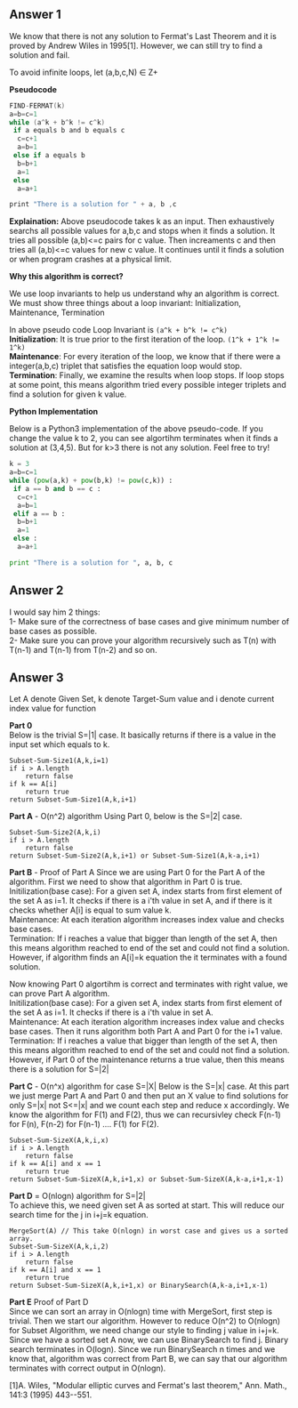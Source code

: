 Answer 1
--------
We know that there is not any solution to Fermat's Last Theorem and it is proved by Andrew Wiles in 1995[1]. However, we can still try to find a solution and fail.

To avoid infinite loops, let (a,b,c,N) ∈ Z+ 

**Pseudocode** 
```C
FIND-FERMAT(k)
a=b=c=1
while (a^k + b^k != c^k) 
 if a equals b and b equals c
  c=c+1
  a=b=1
 else if a equals b
  b=b+1
  a=1
 else
  a=a+1

print "There is a solution for " + a, b ,c

```
**Explaination:**
Above pseudocode takes k as an input. Then exhaustively searchs all possible values for a,b,c and stops when it finds a solution. It tries all possible (a,b)<=c pairs for c value. Then increaments c and then tries all (a,b)<=c values for new c value. It continues until it finds a solution or when program crashes at a physical limit. 

**Why this algorithm is correct?**

We use loop invariants to help us understand why an algorithm is correct. We must show three things about a loop invariant: Initialization, Maintenance, Termination

In above pseudo code Loop Invariant is `(a^k + b^k != c^k)` <br/>
**Initialization**: It is true prior to the first iteration of the loop. `(1^k + 1^k != 1^k)`<br/>
**Maintenance**: For every iteration of the loop, we know that if there were a integer(a,b,c) triplet that satisfies the equation loop would stop.<br/>
**Termination**: Finally, we examine the results when loop stops. If loop stops at some point, this means algorithm tried every possible integer triplets and find a solution for given k value.<br/>

**Python Implementation**

Below is a Python3 implementation of the above pseudo-code. If you change the value k to 2, you can see algortihm terminates when it finds a solution at (3,4,5). But for k>3 there is not any solution. Feel free to try!

```python
k = 3
a=b=c=1
while (pow(a,k) + pow(b,k) != pow(c,k)) :
 if a == b and b == c :
  c=c+1
  a=b=1
 elif a == b :
  b=b+1
  a=1
 else :
  a=a+1

print "There is a solution for ", a, b, c

```

## Answer 2 ##
I would say him 2 things: <br/>
1- Make sure of the correctness of base cases and give minimum number of base cases as possible.<br/>
2- Make sure you can prove your algorithm recursively such as T(n) with T(n-1) and T(n-1) from T(n-2) and so on.

## Answer 3 ##

Let A denote Given Set, k denote Target-Sum value and i denote current index value for function

**Part 0**<br/>
Below  is the trivial S=|1| case. It basically returns if there is a value in the input set which equals to k.
```Csharp
Subset-Sum-Size1(A,k,i=1)
if i > A.length
	return false
if k == A[i]
	return true
return Subset-Sum-Size1(A,k,i+1)
```
**Part A** - O(n^2) algorithm
Using Part 0, below is the S=|2| case. 
```Csharp
Subset-Sum-Size2(A,k,i)
if i > A.length
	return false
return Subset-Sum-Size2(A,k,i+1) or Subset-Sum-Size1(A,k-a,i+1)
```
**Part B** - Proof of Part A
Since we are using Part 0 for the Part A of the algorithm. First we need to show that algorithm in Part 0 is true. <br/>
Initilization(base case): For a given set A, index starts from first element of the set A as i=1. It checks if there is a i'th value in set A, and if there is it checks whether A[i] is equal to sum value k.<br/>
Maintenance: At each iteration algorithm increases index value and checks base cases. <br/>
Termination: If i reaches a value that bigger than length of the set A, then this means algorithm reached to end of the set and could not find a solution. However, if algorithm finds an A[i]=k equation the it terminates with a found solution.

Now knowing Part 0 algortihm is correct and terminates with right value, we can prove Part A algorithm. <br/>
Initilization(base case): For a given set A, index starts from first element of the set A as i=1. It checks if there is a i'th value in set A.<br/>
Maintenance: At each iteration algorithm increases index value and checks base cases. Then it runs algorithm both Part A and Part 0 for the i+1 value. <br/>
Termination: If i reaches a value that bigger than length of the set A, then this means algorithm reached to end of the set and could not find a solution. However, if Part 0 of the 	maintenance returns a true value, then this means there is a solution for S=|2|

**Part C** - O(n^x) algorithm for case S=|X|
Below is the S=|x| case. At this part we just merge Part A and Part 0 and then put an X value to find solutions for only S=|x| not S<=|x| and we count each step and reduce x accordingly. We know the algorithm for F(1) and F(2), thus we can recursivley check F(n-1) for F(n), F(n-2) for F(n-1) .... F(1) for F(2).

```Csharp
Subset-Sum-SizeX(A,k,i,x)
if i > A.length
	return false
if k == A[i] and x == 1
	return true
return Subset-Sum-SizeX(A,k,i+1,x) or Subset-Sum-SizeX(A,k-a,i+1,x-1)
```
**Part D** = O(nlogn) algorithm for S=|2| <br/>
To achieve this, we need given set A as sorted at start. This will reduce our search time for the j in i+j=k equation.

```Csharp
MergeSort(A) // This take O(nlogn) in worst case and gives us a sorted array.
Subset-Sum-SizeX(A,k,i,2)
if i > A.length
	return false
if k == A[i] and x == 1
	return true
return Subset-Sum-SizeX(A,k,i+1,x) or BinarySearch(A,k-a,i+1,x-1)
```
**Part E** Proof of Part D<br/>
Since we can sort an array in O(nlogn) time with MergeSort, first step is trivial. Then we start our algorithm. However to reduce O(n^2) to O(nlogn) for Subset Algorithm, we need change our style to finding j value in i+j=k. Since we have a sorted set A now, we can use BinarySearch to find j. Binary search terminates in O(logn). Since we run BinarySearch n times and we know that, algorithm was correct from Part B, we can say that our algorithm terminates with correct output in O(nlogn).


[1]A. Wiles, "Modular elliptic curves and Fermat's last theorem," Ann. Math., 141:3 (1995) 443--551.
